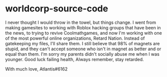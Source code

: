 # worldcorp-source-code

I never thought I would throw in the towel, but things change. I went from making gamesites to working with Roblox hacking groups that have been in the news, to trying to revive Coolmathgames, and now I'm working with one of the most powerful online organizations, Retard Nation. 
Instead of gatekeeping my files, I'll share them. I still believe that 98% of magnets are stupid, and they can't accept someone who isn't in magnet as better and or equal than them. I'm sorry my parents didn't socially abuse me when I was younger. Good luck failing health, 
Always remember, 
stay retarded. 

With much love, 
Atlantis#6162
